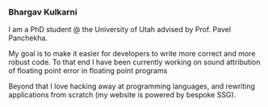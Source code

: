 ### Bhargav Kulkarni
I am a PhD student @ the University of Utah advised by Prof. Pavel Panchekha.

My goal is to make it easier for developers to write more correct and more robust code. To that end I have been currently working on sound attribution of floating point error in floating point programs

Beyond that I love hacking away at programming languages, and rewriting applications from scratch (my website is powered by bespoke SSG).
